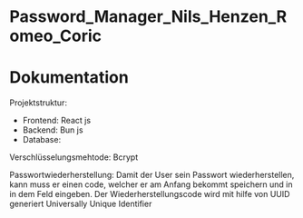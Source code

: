 # Password_Manager_Nils_Henzen_Romeo_Coric
# Dokumentation
Projektstruktur:
- Frontend: React js
- Backend: Bun js
- Database:


Verschlüsselungsmehtode:
Bcrypt


Passwortwiederherstellung:
Damit der User sein Passwort wiederherstellen, kann muss er einen code, welcher er am Anfang bekommt speichern und in in dem Feld eingeben. Der Wiederherstellungscode wird mit hilfe von UUID generiert Universally Unique Identifier
